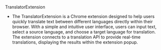 TranslatorExtension
   - The TranslatorExtension is a Chrome extension designed to help users quickly translate text between different languages directly within their browser. With a simple and intuitive user interface, users can input text, select a source language, and choose a target language for translation. The extension connects to a translation API  to provide real-time translations, displaying the results within the extension popup.
